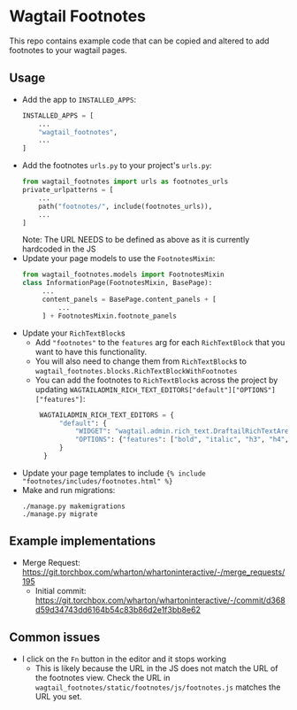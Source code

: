 # Wagtail Footnotes

This repo contains example code that can be copied and altered to add footnotes to your wagtail pages.

## Usage
 - Add the app to `INSTALLED_APPS`:
   ```python
   INSTALLED_APPS = [
       ...
       "wagtail_footnotes",
       ...
   ]
   ```
 - Add the footnotes `urls.py` to your project's `urls.py`:
   ```python
   from wagtail_footnotes import urls as footnotes_urls
   private_urlpatterns = [
       ...
       path("footnotes/", include(footnotes_urls)),
       ...
   ]
   ```
   Note: The URL NEEDS to be defined as above as it is currently hardcoded in the JS
 - Update your page models to use the `FootnotesMixin`:
   ```python
   from wagtail_footnotes.models import FootnotesMixin
   class InformationPage(FootnotesMixin, BasePage):
        ...
        content_panels = BasePage.content_panels + [
            ...
        ] + FootnotesMixin.footnote_panels
   ```
 - Update your `RichTextBlock`s 
    - Add `"footnotes"` to the `features` arg for each `RichTextBlock` that you want to have this functionality.
    - You will also need to change them from `RichTextBlock`s to `wagtail_footnotes.blocks.RichTextBlockWithFootnotes`
    - You can add the footnotes to `RichTextBlock`s across the project by updating `WAGTAILADMIN_RICH_TEXT_EDITORS["default"]["OPTIONS"]["features"]`:
      ```python
       WAGTAILADMIN_RICH_TEXT_EDITORS = {
            "default": {
                "WIDGET": "wagtail.admin.rich_text.DraftailRichTextArea",
                "OPTIONS": {"features": ["bold", "italic", "h3", "h4", "ol", "ul", "link", "footnotes"]},
            }
        }
      ```
 - Update your page templates to include `{% include "footnotes/includes/footnotes.html" %}`
 - Make and run migrations:
   ```
   ./manage.py makemigrations
   ./manage.py migrate
   ```

## Example implementations
 - Merge Request: https://git.torchbox.com/wharton/whartoninteractive/-/merge_requests/195
    - Initial commit: https://git.torchbox.com/wharton/whartoninteractive/-/commit/d368d59d34743dd6164b54c83b86d2e1f3bb8e62

## Common issues
 - I click on the `Fn` button in the editor and it stops working
    - This is likely because the URL in the JS does not match the URL of the footnotes view. Check the URL in `wagtail_footnotes/static/footnotes/js/footnotes.js` matches the URL you set.
